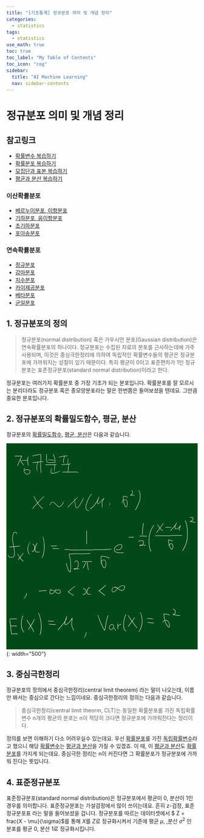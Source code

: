 ```yaml
---
title: "[기초통계] 정규분포 의미 및 개념 정리" 
categories:
  - statistics
tags:
  - statistics
use_math: true
toc: true
toc_label: "My Table of Contents"
toc_icon: "cog"
sidebar:
  title: "AI Machine Learning"
  nav: sidebar-contents
---
```


# 정규분포 의미 및 개념 정리

## 참고링크 
* [확률변수 복습하기](https://losskatsu.github.io/statistics/random-variable/)
* [확률분포 복습하기](https://losskatsu.github.io/statistics/prob-distribution/)
* [모집단과 표본 복습하기](https://losskatsu.github.io/statistics/population-sample/)
* [평균과 분산 복습하기](https://losskatsu.github.io/statistics/mean-vairance/) 
### 이산확률분포
* [베르누이분포, 이항분포](https://losskatsu.github.io/statistics/binomial/) 
* [기하분포, 음이항분포](https://losskatsu.github.io/statistics/geometric-negative/)
* [초기하분포](https://losskatsu.github.io/statistics/hypergeometric/)
* [포아송분포](https://losskatsu.github.io/statistics/poisson/)
### 연속확률분포
* [정규분포](https://losskatsu.github.io/statistics/normaldist/)
* [감마분포](https://losskatsu.github.io/statistics/gammadist/)
* [지수분포](https://losskatsu.github.io/statistics/exponentialdist/)
* [카이제곱분포](https://losskatsu.github.io/statistics/chisquareddist/)
* [베타분포](https://losskatsu.github.io/statistics/betadist/)
* [균일분포](https://losskatsu.github.io/statistics/uniformdist/)

## 1. 정규분포의 정의

> 정규분포(normal distribution) 혹은 가우시안 분포(Gaussian distribution)은 연속확률분포의 하나이다. 정규분포는 수집된 자료의 분포를 근사하는데에 가주 사용되며, 이것은 중심극한정리에 의하여 독립적인 확률변수들의 평균은 정규분포에 가까워지는 성질이 있기 때문이다. 특히 평균이 0이고 표준편차가 1인 정규분포는 표준정규분포(standard normal distribution)이라고 한다. 

정규분포는 여러가지 확률분포 중 가장 기초가 되는 분포입니다. 
확률분포를 잘 모르시는 분리더라도 정규분포 혹은 종모양분포라는 말은 한번쯤은 들어보셨을 텐데요. 
그만큼 중요한 분포입니다. 

## 2. 정규분포의 확률밀도함수, 평균, 분산

정규분포의 [확률밀도함수](https://losskatsu.github.io/statistics/prob-distribution/#), [평균, 분산](https://losskatsu.github.io/statistics/mean-vairance/#)은 다음과 같습니다.

![figure01](/assets/images/statistics/normal/normaldist01.jpg){: width="500"}


## 3. 중심극한정리

정규분포의 정의에서 중심극한정리(central limit theorem) 라는 말이 나오는데, 이름만 봐서는 중심으로 간다는 느낌이네요. 
중심극한정리의 정의는 다음과 같습니다. 

> 중심극한정리(central limit theorm, CLT)는 동일한 확률분포를 가진 독립확률변수 n개의 평균의 분포는 n이 적당히 크다면 정규분포에 가까워진다는 정리이다. 

정의를 보면 이해하기 다소 어려우실수 있는데요. 우선 [확률분포](https://losskatsu.github.io/statistics/prob-distribution/#)를 가진 [독립확률변수](https://losskatsu.github.io/statistics/random-variable/)라고 했으니 해당 [확률변수](https://losskatsu.github.io/statistics/random-variable/)는 [평균과 분산](https://losskatsu.github.io/statistics/mean-vairance/#)을 가질 수 있겠죠. 이 때, 이 [평균과 분산](https://losskatsu.github.io/statistics/mean-vairance/#)도 [확률분포](https://losskatsu.github.io/statistics/prob-distribution/#)를 가지게 되는데요. 중심극한 정리는 n이 커진다면 그 확률분포가 정규분포에 가까워 진다는 뜻입니다. 

## 4. 표준정규분포

표준정규분포(standard normal distribution)은 정규분포에서 평균이 0, 분산이 1인 경우를 의미합니다. 
표준정규분포는 가설검정에서 많이 쓰이는데요. 흔히 z-검정, 표준정규분포표 라는 말을 들어보셨을 겁니다. 
정규분포를 따르는 데이터셋에서 $ Z = frac{X - \mu}{\sigma}$를 통해 $X$를 $Z$로 정규화시켜서 기존에 평균 $\mu$, ,분산 $\sigma^2$ 인 분포를 평균 0, 분산 1로 정규화시킵니다. 

